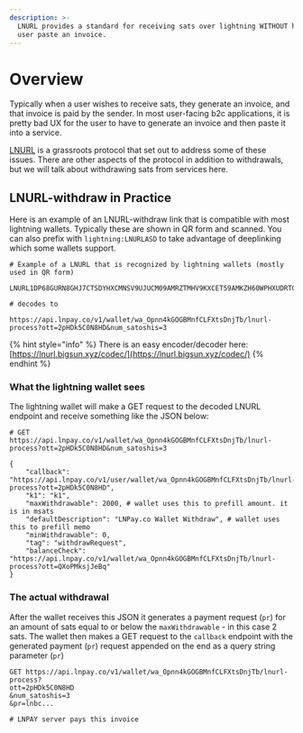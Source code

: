 ```yaml
---
description: >-
  LNURL provides a standard for receiving sats over lightning WITHOUT having the
  user paste an invoice.
---
```


# Overview

Typically when a user wishes to receive sats, they generate an invoice, and that invoice is paid by the sender. In most user-facing b2c applications, it is pretty bad UX for the user to have to generate an invoice and then paste it into a service. 

[LNURL](https://github.com/fiatjaf/lnurl-rfc) is a grassroots protocol that set out to address some of these issues. There are other aspects of the protocol in addition to withdrawals, but we will talk about withdrawing sats from services here.

## LNURL-withdraw in Practice

Here is an example of an LNURL-withdraw link that is compatible with most lightning wallets. Typically these are shown in QR form and scanned. You can also prefix with `lightning:LNURLASD` to take advantage of deeplinking which some wallets support.

```
# Example of a LNURL that is recognized by lightning wallets (mostly used in QR form)

LNURL1DP68GURN8GHJ7CTSDYHXCMNSV9UJUCM09AMRZTMHV9KXCET59AMKZH60WPHXUDRTGA85WSJDDENYXNZXTP68X3RWDF2XYTMVDE6HYMPDWPEX7CM9WDEN7MM5WS7NYUZGG34N2SESFCUYS3PXDE6K6HMNV96X7UMGD9EN6VCY8TWN5

# decodes to 

https://api.lnpay.co/v1/wallet/wa_Opnn4kGOGBMnfCLFXtsDnjTb/lnurl-process?ott=2pHDk5C0N8HD&num_satoshis=3
```

{% hint style="info" %}
There is an easy encoder/decoder here: [https://lnurl.bigsun.xyz/codec/](https://lnurl.bigsun.xyz/codec/) 
{% endhint %}

### What the lightning wallet sees

The lightning wallet will make a GET request to the decoded LNURL endpoint and receive something like the JSON below:

```text
# GET https://api.lnpay.co/v1/wallet/wa_Opnn4kGOGBMnfCLFXtsDnjTb/lnurl-process?ott=2pHDk5C0N8HD&num_satoshis=3

{
    "callback": "https://api.lnpay.co/v1/user/wallet/wa_Opnn4kGOGBMnfCLFXtsDnjTb/lnurl-process?ott=2pHDk5C0N8HD",
    "k1": "k1",
    "maxWithdrawable": 2000, # wallet uses this to prefill amount. it is in msats
    "defaultDescription": "LNPay.co Wallet Withdraw", # wallet uses this to prefill memo
    "minWithdrawable": 0,
    "tag": "withdrawRequest",
    "balanceCheck": "https://api.lnpay.co/v1/wallet/wa_Opnn4kGOGBMnfCLFXtsDnjTb/lnurl-process?ott=QXoPMksjJeBq"
}
```

### The actual withdrawal

After the wallet receives this JSON it generates a payment request \(`pr`\) for an amount of sats equal to or below the `maxWithdrawable` - in this case 2 sats. The wallet then makes a GET request to the `callback` endpoint with the generated payment \(`pr`\) request appended on the end as a query string parameter \(`pr`\) 

```text
GET https://api.lnpay.co/v1/wallet/wa_Opnn4kGOGBMnfCLFXtsDnjTb/lnurl-process?
ott=2pHDk5C0N8HD
&num_satoshis=3
&pr=lnbc...

# LNPAY server pays this invoice
```




